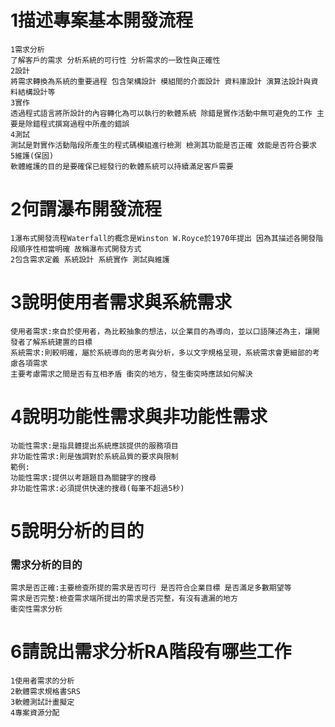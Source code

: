 # 1描述專案基本開發流程
```
1需求分析
了解客戶的需求 分析系統的可行性 分析需求的一致性與正確性
2設計
將需求轉換為系統的重要過程 包含架構設計 模組間的介面設計 資料庫設計 演算法設計與資料結構設計等
3實作
透過程式語言將所設計的內容轉化為可以執行的軟體系統 除錯是實作活動中無可避免的工作 主要是除錯程式撰寫過程中所產的錯誤
4測試
測試是對實作活動階段所產生的程式碼模組進行檢測 檢測其功能是否正確 效能是否符合要求
5維護(保固)
軟體維護的目的是要確保已經發行的軟體系統可以持續滿足客戶需要
```
# 2何謂瀑布開發流程
```
1瀑布式開發流程Waterfall的概念是Winston W.Royce於1970年提出 因為其描述各開發階段順序性相當明確 故稱瀑布式開發方式
2包含需求定義 系統設計 系統實作 測試與維護
```
# 3說明使用者需求與系統需求
```
使用者需求:來自於使用者，為比較抽象的想法，以企業目的為導向，並以口語陳述為主，讓開發者了解系統建置的目標
系統需求:則較明確，屬於系統導向的思考與分析，多以文字規格呈現，系統需求會更細部的考慮各項需求
主要考慮需求之間是否有互相矛盾 衝突的地方，發生衝突時應該如何解決
```
# 4說明功能性需求與非功能性需求
```
功能性需求:是指具體提出系統應該提供的服務項目
非功能性需求:則是強調對於系統品質的要求與限制
範例:
功能性需求:提供以考題題目為關鍵字的搜尋
非功能性需求:必須提供快速的搜尋(每筆不超過5秒)
```
# 5說明分析的目的
### 需求分析的目的
```
需求是否正確:主要檢查所提的需求是否可行 是否符合企業目標 是否滿足多數期望等
需求是否完整:檢查需求端所提出的需求是否完整，有沒有遺漏的地方
衝突性需求分析
```
# 6請說出需求分析RA階段有哪些工作
```
1使用者需求的分析
2軟體需求規格書SRS
3軟體測試計畫擬定
4專案資源分配
```

